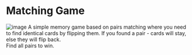 # Matching Game
![image](https://user-images.githubusercontent.com/38916225/103460104-4d864400-4d1c-11eb-9681-6c3768ed9297.png)
A simple memory game based on pairs matching where you need to find identical cards by flipping them. If you found a pair - cards will stay, else they will flip back.  
Find all pairs to win.
